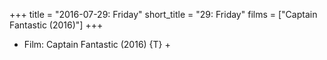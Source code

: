 +++
title = "2016-07-29: Friday"
short_title = "29: Friday"
films = ["Captain Fantastic (2016)"]
+++


* Film: Captain Fantastic (2016) {T} +
